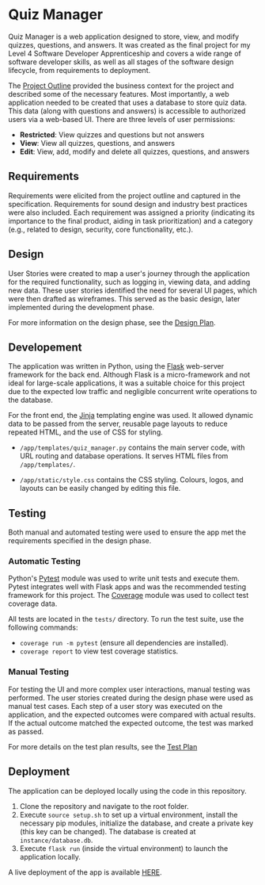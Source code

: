 # Quiz Manager

Quiz Manager is a web application designed to store, view, and modify quizzes, questions, and answers. It was created as the final project for my Level 4 Software Developer Apprenticeship and covers a wide range of software developer skills, as well as all stages of the software design lifecycle, from requirements to deployment.

The [Project Outline](/docs/project-outline.pdf) provided the business context for the project and described some of the necessary features. Most importantly, a web application needed to be created that uses a database to store quiz data. This data (along with questions and answers) is accessible to authorized users via a web-based UI. There are three levels of user permissions:
- **Restricted**: View quizzes and questions but not answers
- **View**: View all quizzes, questions, and answers
- **Edit**: View, add, modify and delete all quizzes, questions, and answers

## Requirements

Requirements were elicited from the project outline and captured in the specification. Requirements for sound design and industry best practices were also included. Each requirement was assigned a priority (indicating its importance to the final product, aiding in task prioritization) and a category (e.g., related to design, security, core functionality, etc.).

## Design

User Stories were created to map a user's journey through the application for the required functionality, such as logging in, viewing data, and adding new data. These user stories identified the need for several UI pages, which were then drafted as wireframes. This served as the basic design, later implemented during the development phase.

For more information on the design phase, see the [Design Plan](/docs/design-plan.pdf).

## Developement

The application was written in Python, using the [Flask](https://flask.palletsprojects.com/en/stable/) web-server framework for the back end. Although Flask is a micro-framework and not ideal for large-scale applications, it was a suitable choice for this project due to the expected low traffic and negligible concurrent write operations to the database.

For the front end, the [Jinja](https://jinja.palletsprojects.com/en/stable/) templating engine was used. It allowed dynamic data to be passed from the server, reusable page layouts to reduce repeated HTML, and the use of CSS for styling.

- `/app/templates/quiz_manager.py` contains the main server code, with URL routing and database operations. It serves HTML files from `/app/templates/`.

- `/app/static/style.css` contains the CSS styling. Colours, logos, and layouts can be easily changed by editing this file.

## Testing

Both manual and automated testing were used to ensure the app met the requirements specified in the design phase.

### Automatic Testing

Python's [Pytest](https://docs.pytest.org/en/stable/) module was used to write unit tests and execute them. Pytest integrates well with Flask apps and was the recommended testing framework for this project. The [Coverage](https://coverage.readthedocs.io/en/7.6.9/) module was used to collect test coverage data.

All tests are located in the `tests/` directory. To run the test suite, use the following commands:
- `coverage run -m pytest` (ensure all dependencies are installed).
- `coverage report` to view test coverage statistics.

### Manual Testing

For testing the UI and more complex user interactions, manual testing was performed. The user stories created during the design phase were used as manual test cases. Each step of a user story was executed on the application, and the expected outcomes were compared with actual results. If the actual outcome matched the expected outcome, the test was marked as passed.

For more details on the test plan results, see the [Test Plan](/docs/test-plan.pdf)

## Deployment

The application can be deployed locally using the code in this repository.
1. Clone the repository and navigate to the root folder.
2. Execute `source setup.sh` to set up a virtual environment, install the necessary pip modules, initialize the database, and create a private key (this key can be changed). The database is created at `instance/database.db`.
3. Execute `flask run` (inside the virtual environment) to launch the application locally.

A live deployment of the app is available [HERE](https://arrond.pythonanywhere.com).

